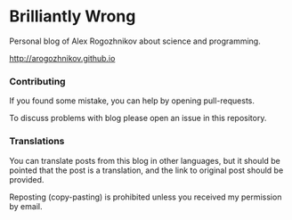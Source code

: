 # Brilliantly Wrong

Personal blog of Alex Rogozhnikov about science and programming.

http://arogozhnikov.github.io


### Contributing

If you found some mistake, you can help by opening pull-requests.

To discuss problems with blog please open an issue in this repository. 

### Translations

You can translate posts from this blog in other languages, 
but it should be pointed that the post is a translation, 
and the link to original post should be provided.

Reposting (copy-pasting) is prohibited unless you received my permission by email.
